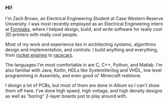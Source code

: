 ### Hi!

I'm Zach Brown, an Electrical Engineering Student at Case Western Reserve University. I was most recently employed as an Electrical Engineering intern at [Formlabs](https://formlabs.com), where I helped design, build, and write software for really cool 3D printers with really cool people.

Most of my work and experience lies in architecting systems, algorithms design and implementation, and controls. I build anything and everything, from [rocket engines](https://www.youtube.com/watch?v=cRwU7fVsK0E) to [racecars](https://www.youtube.com/channel/UCbYI9bH2k-ggW2idGL_oSUA).

The languages I'm most comfortable in are C, C++, Python, and Matlab. I'm also familiar with Java, Kotlin, HDLs like SystemVerilog and VHDL, low level programming in Assembly, and even good ol' Minecraft redstone. 

I design a lot of PCBs, but most of them are done in Altium so I can't show them off here. I've done high speed, high voltage, and high density designs as well as "boring" 2-layer boards just to play around with.
